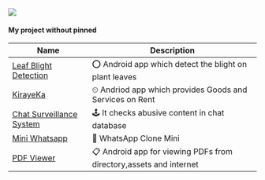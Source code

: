 <img src="https://github-readme-stats.vercel.app/api?username=8nkit&count_private=true&show_icons=true">


#### My project without pinned

|Name|Description|
| ------------------------------------------------------------ | ------------------------------------------------------------ |
| [Leaf Blight Detection](https://github.com/8nkit/Leaf-Blight-DL-Python)           | ⭕ Android app which detect the blight on plant leaves                              |
| [KirayeKa](https://github.com/8nkit/KirayeKa_app)        | ⏲ Andriod app which provides Goods and Services on Rent                   |
| [Chat Surveillance System](https://github.com/8nkit/DAAproject) | 🕹 It checks abusive content in chat database |
| [Mini Whatsapp](https://github.com/8nkit/New-Mini-WhatsApp-master) | 💬 WhatsApp Clone Mini   |
| [PDF Viewer](https://github.com/8nkit/PDF-Viewer) | 📋 Android app for viewing PDFs from directory,assets and internet |
